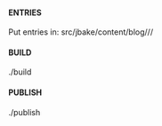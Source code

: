 #### ENTRIES #####
Put entries in: src/jbake/content/blog/<year>/<month>/<entry>

#### BUILD ####
./build

#### PUBLISH ####
./publish
